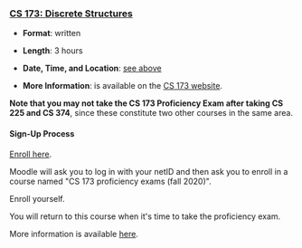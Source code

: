 <!---
Feel free to change this link if there is something more appropriate.
Do not change the anchor name.
-->

### <a name="CS173" class="anchor"></a>[CS 173: Discrete Structures](https://wiki.illinois.edu/wiki/display/cs173/Home)

* **Format**: written
<!--- -->
* **Length**: 3 hours
<!--- -->
* **Date, Time, and Location**: [see above](#next)
<!--- -->
* **More Information**: is available on the [CS 173 website](https://wiki.illinois.edu//wiki/display/cs173/Home).

**Note that you may not take the CS 173 Proficiency Exam after taking CS 225 and CS 374**, since these constitute
two other courses in the same area.

#### Sign-Up Process

[Enroll here](https://learn.illinois.edu/course/view.php?id=50477).
<!--- -->
Moodle will ask you to log in with your netID and then ask you to enroll in a
course named "CS 173 proficiency exams (fall 2020)".
<!--- -->
Enroll yourself.
<!--- -->
You will return to this course when it's time to take the proficiency
exam.

More information is available [here](https://wiki.illinois.edu/wiki/display/cs173/Home).
